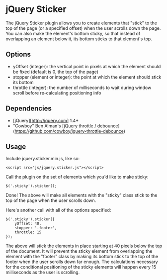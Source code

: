 # jQuery Sticker #

The jQuery Sticker plugin allows you to create elements that "stick" to the top of the page (or a specified offset) when the user scrolls down the page. You can also make the element's bottom sticky, so that instead of overlapping an element below it, its bottom sticks to that element's top.

## Options ##

* yOffset (integer): the vertical point in pixels at which the element should be fixed (default is 0, the top of the page)
* stopper (element or integer): the point at which the element should stick its bottom
* throttle (integer): the number of milliseconds to wait during window scroll before re-calculating positioning info

## Dependencies ##

* [jQuery][http://jquery.com] 1.4+
* "Cowboy" Ben Alman's [jQuery throttle / debounce] (https://github.com/cowboy/jquery-throttle-debounce)

## Usage ##

Include jquery.sticker.min.js, like so:

	<script src="js/jquery.sticker.js"></script>

Call the plugin on the set of elements which you'd like to make sticky:

	$('.sticky').sticker();

Done! The above will make all elements with the "sticky" class stick to the top of the page when the user scrolls down.

Here's another call with all of the options specified:

	$('.sticky').sticker({
		yOffset: 40,
		stopper: '.footer',
		throttle: 15
	});

The above will stick the elements in place starting at 40 pixels below the top of the document. It will prevent the sticky element from overlapping the element with the "footer" class by making its bottom stick to the top of the footer when the user scrolls down far enough. The calculations necessary for the conditional positioning of the sticky elements will happen every 15 milliseconds as the user is scrolling.